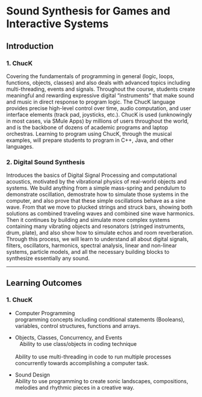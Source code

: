 # Sound Synthesis for Games and Interactive Systems

## Introduction
### 1. ChucK
Covering the fundamentals of programming in general (logic, loops, functions, objects, classes) and also deals with advanced topics including multi-threading, events and signals. Throughout the course, students create meaningful and rewarding expressive digital “instruments” that make sound and music in direct response to program logic. The ChucK language provides precise high-level control over time, audio computation, and user interface elements (track pad, joysticks, etc.). ChucK is used (unknowingly in most cases, via SMule Apps) by millions of users throughout the world, and is the backbone of dozens of academic programs and laptop orchestras. Learning to program using ChucK, through the musical examples, will prepare students to program in C++, Java, and other languages.


### 2. Digital Sound Synthesis
Introduces the basics of Digital Signal Processing and computational acoustics, motivated by the vibrational physics of real-world objects and systems. We build anything from a simple mass-spring and pendulum to demonstrate oscillation, demostrate how to simulate those systems in the computer, and also prove that these simple oscillations behave as a sine wave. From that we move to plucked strings and struck bars, showing both solutions as combined traveling waves and combined sine wave harmonics. Then it continues by building and simulate more complex systems containing many vibrating objects and resonators (stringed instruments, drum, plate), and also show how to simulate echos and room reverberation. Through this process, we will learn to understand all about digital signals, filters, oscillators, harmonics, spectral analysis, linear and non-linear systems, particle models, and all the necessary building blocks to synthesize essentially any sound.

-----

## Learning Outcomes
### 1. ChucK
- Computer Programming  
    programming concepts including conditional statements (Booleans), variables, control structures, functions and arrays.
    
- Objects, Classes, Concurrency, and Events  
    Ability to use class/objects in coding technique  
      
    Ability to use multi-threading in code to run multiple processes concurrently towards accomplishing a computer task.
    
- Sound Design  
    Ability to use programming to create sonic landscapes, compositions, melodies and rhythmic pieces in a creative way.
